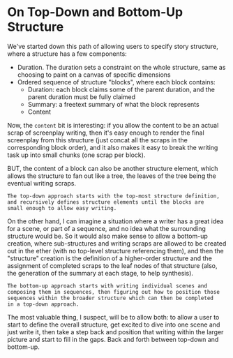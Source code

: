 # On Top-Down and Bottom-Up Structure

We've started down this path of allowing users to specify story structure, where a structure has a few components:
  * Duration. The duration sets a constraint on the whole structure, same as choosing to paint on a canvas of specific dimensions
  * Ordered sequence of structure "blocks", where each block contains:
    * Duration: each block claims some of the parent duration, and the parent duration must be fully claimed
    * Summary: a freetext summary of what the block represents
    * Content
    
Now, the `content` bit is interesting: if you allow the content to be an actual scrap of screenplay writing, then it's easy enough to
render the final screenplay from this structure (just concat all the scraps in the corresponding block order), and it also makes it
easy to break the writing task up into small chunks (one scrap per block).

BUT, the content of a block can also be another structure element, which allows the structure to fan out like a tree, the leaves of the
tree being the eventual writing scraps.

```text
The top-down approach starts with the top-most structure definition,
and recursively defines structure elements until the blocks are
small enough to allow easy writing.
```

On the other hand, I can imagine a situation where a writer has a great idea for a scene, or part of a sequence,
and no idea what the surrounding structure would be. So it would also make sense to allow a bottom-up creation,
where sub-structures and writing scraps are allowed to be created out in the ether (with no top-level structure referencing them),
and then the "structure" creation is the definition of a higher-order structure and the assignment of completed
scraps to the leaf nodes of that structure (also, the generation of the summary at each stage, to help synthesis).

```text
The bottom-up approach starts with writing individual scenes and
composing them in sequences, then figuring out how to position those
sequences within the broader structure which can then be completed
in a top-down approach.
```

The most valuable thing, I suspect, will be to allow both: to allow a user to start to define the overall structure,
get excited to dive into one scene and just write it, then take a step back and position that writing within the larger
picture and start to fill in the gaps. Back and forth between top-down and bottom-up.
